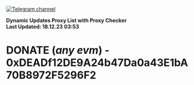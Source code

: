 [![Telegram channel](https://img.shields.io/endpoint?url=https://runkit.io/damiankrawczyk/telegram-badge/branches/master?url=https://t.me/n4z4v0d)](https://t.me/n4z4v0d) 

**Dynamic Updates Proxy List with Proxy Checker**  
**Last Updated: 18.12.23 03:53**

# DONATE (_any evm_) - 0xDEADf12DE9A24b47Da0a43E1bA70B8972F5296F2
